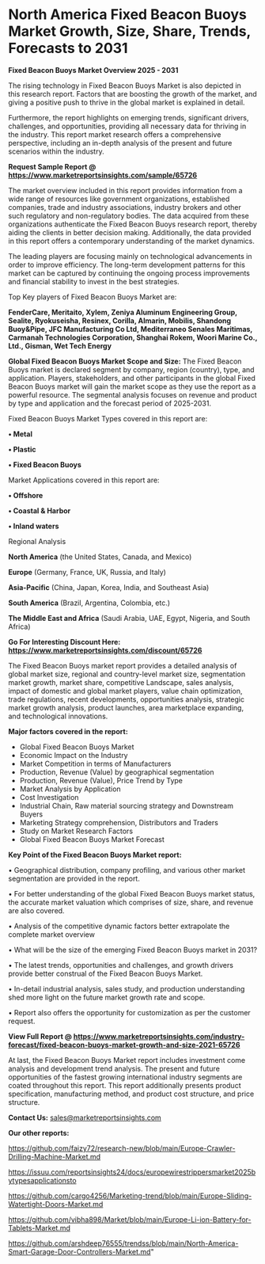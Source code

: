# North America Fixed Beacon Buoys Market Growth, Size, Share, Trends, Forecasts to 2031

<Strong> Fixed Beacon Buoys Market Overview 2025 - 2031</strong>

The rising technology in Fixed Beacon Buoys Market is also depicted in this research report. Factors that are boosting the growth of the market, and giving a positive push to thrive in the global market is explained in detail.

Furthermore, the report highlights on emerging trends, significant drivers, challenges, and opportunities, providing all necessary data for thriving in the industry. This report market research offers a comprehensive perspective, including an in-depth analysis of the present and future scenarios within the industry.

<strong>Request Sample Report @ <a href=https://www.marketreportsinsights.com/sample/65726>https://www.marketreportsinsights.com/sample/65726</a></strong>

The market overview included in this report provides information from a wide range of resources like government organizations, established companies, trade and industry associations, industry brokers and other such regulatory and non-regulatory bodies. The data acquired from these organizations authenticate the Fixed Beacon Buoys research report, thereby aiding the clients in better decision making. Additionally, the data provided in this report offers a contemporary understanding of the market dynamics.

The leading players are focusing mainly on technological advancements in order to improve efficiency. The long-term development patterns for this market can be captured by continuing the ongoing process improvements and financial stability to invest in the best strategies.

Top Key players of Fixed Beacon Buoys Market are:

<strong>FenderCare, Meritaito, Xylem, Zeniya Aluminum Engineering Group, Sealite, Ryokuseisha, Resinex, Corilla, Almarin, Mobilis, Shandong Buoy&Pipe, JFC Manufacturing Co Ltd, Mediterraneo Senales Maritimas, Carmanah Technologies Corporation, Shanghai Rokem, Woori Marine Co., Ltd., Gisman, Wet Tech Energy</strong>

<strong><b>Global Fixed Beacon Buoys Market Scope and Size:</b></strong>
The Fixed Beacon Buoys market is declared segment by company, region (country), type, and application. Players, stakeholders, and other participants in the global Fixed Beacon Buoys market will gain the market scope as they use the report as a powerful resource. The segmental analysis focuses on revenue and product by type and application and the forecast period of 2025-2031.

Fixed Beacon Buoys Market Types covered in this report are:

<strong>• Metal

• Plastic

• Fixed Beacon Buoys</strong>

Market Applications covered in this report are:

<strong>• Offshore

• Coastal & Harbor

• Inland waters</strong> 

Regional Analysis

<strong>North America</strong> (the United States, Canada, and Mexico)

<strong>Europe</strong> (Germany, France, UK, Russia, and Italy)

<strong>Asia-Pacific</strong> (China, Japan, Korea, India, and Southeast Asia)

<strong>South America</strong> (Brazil, Argentina, Colombia, etc.)

<strong>The Middle East and Africa</strong> (Saudi Arabia, UAE, Egypt, Nigeria, and South Africa)

<strong>Go For Interesting Discount Here: <a href=https://www.marketreportsinsights.com/discount/65726>https://www.marketreportsinsights.com/discount/65726</a></strong>

The Fixed Beacon Buoys market report provides a detailed analysis of global market size, regional and country-level market size, segmentation market growth, market share, competitive Landscape, sales analysis, impact of domestic and global market players, value chain optimization, trade regulations, recent developments, opportunities analysis, strategic market growth analysis, product launches, area marketplace expanding, and technological innovations.

<strong><b>Major factors covered in the report:</b></strong>
<ul>
  <li>Global Fixed Beacon Buoys Market </li>
  <li>Economic Impact on the Industry</li>
  <li>Market Competition in terms of Manufacturers</li>
  <li>Production, Revenue (Value) by geographical segmentation</li>
  <li>Production, Revenue (Value), Price Trend by Type</li>
  <li>Market Analysis by Application</li>
  <li>Cost Investigation</li>
  <li>Industrial Chain, Raw material sourcing strategy and Downstream Buyers</li>
  <li>Marketing Strategy comprehension, Distributors and Traders</li>
  <li>Study on Market Research Factors</li>
  <li>Global Fixed Beacon Buoys Market Forecast</li>
</ul>

<strong><b>Key Point of the Fixed Beacon Buoys Market report:</b></strong>

• Geographical distribution, company profiling, and various other market segmentation are provided in the report.

• For better understanding of the global Fixed Beacon Buoys market status, the accurate market valuation which comprises of size, share, and revenue are also covered.

• Analysis of the competitive dynamic factors better extrapolate the complete market overview

• What will be the size of the emerging Fixed Beacon Buoys market in 2031?

• The latest trends, opportunities and challenges, and growth drivers provide better construal of the Fixed Beacon Buoys Market.

• In-detail industrial analysis, sales study, and production understanding shed more light on the future market growth rate and scope.

• Report also offers the opportunity for customization as per the customer request.

<strong><b>View Full Report @ <a href=https://www.marketreportsinsights.com/industry-forecast/fixed-beacon-buoys-market-growth-and-size-2021-65726>https://www.marketreportsinsights.com/industry-forecast/fixed-beacon-buoys-market-growth-and-size-2021-65726</a></b></strong>


At last, the Fixed Beacon Buoys Market report includes investment come analysis and development trend analysis. The present and future opportunities of the fastest growing international industry segments are coated throughout this report. This report additionally presents product specification, manufacturing method, and product cost structure, and price structure.

<strong>Contact Us:</strong>
sales@marketreportsinsights.com

<strong>Our other reports:</strong>

<a href=https://github.com/faizy72/research-new/blob/main/Europe-Crawler-Drilling-Machine-Market.md>https://github.com/faizy72/research-new/blob/main/Europe-Crawler-Drilling-Machine-Market.md</a>

<a href=https://issuu.com/reportsinsights24/docs/europewirestrippersmarket2025bytypesapplicationsto>https://issuu.com/reportsinsights24/docs/europewirestrippersmarket2025bytypesapplicationsto</a>

<a href=https://github.com/cargo4256/Marketing-trend/blob/main/Europe-Sliding-Watertight-Doors-Market.md>https://github.com/cargo4256/Marketing-trend/blob/main/Europe-Sliding-Watertight-Doors-Market.md</a>

<a href=https://github.com/vibha898/Market/blob/main/Europe-Li-ion-Battery-for-Tablets-Market.md>https://github.com/vibha898/Market/blob/main/Europe-Li-ion-Battery-for-Tablets-Market.md</a>

<a href=https://github.com/arshdeep76555/trendss/blob/main/North-America-Smart-Garage-Door-Controllers-Market.md>https://github.com/arshdeep76555/trendss/blob/main/North-America-Smart-Garage-Door-Controllers-Market.md</a>"
